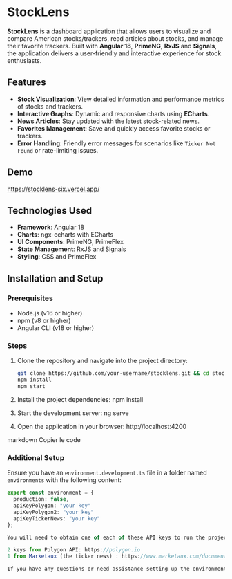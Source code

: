 # StockLens

**StockLens** is a dashboard application that allows users to visualize and compare American stocks/trackers, read articles about stocks, and manage their favorite trackers. Built with **Angular 18**, **PrimeNG**, **RxJS** and **Signals**, the application delivers a user-friendly and interactive experience for stock enthusiasts.

## Features

- **Stock Visualization**: View detailed information and performance metrics of stocks and trackers.
- **Interactive Graphs**: Dynamic and responsive charts using **ECharts**.
- **News Articles**: Stay updated with the latest stock-related news.
- **Favorites Management**: Save and quickly access favorite stocks or trackers.
- **Error Handling**: Friendly error messages for scenarios like `Ticker Not Found` or rate-limiting issues.

## Demo

https://stocklens-six.vercel.app/

## Technologies Used

- **Framework**: Angular 18
- **Charts**: ngx-echarts with ECharts
- **UI Components**: PrimeNG, PrimeFlex
- **State Management**: RxJS and Signals
- **Styling**: CSS and PrimeFlex

## Installation and Setup

### Prerequisites

- Node.js (v16 or higher)
- npm (v8 or higher)
- Angular CLI (v18 or higher)

### Steps

1. Clone the repository and navigate into the project directory:
   ```bash
   git clone https://github.com/your-username/stocklens.git && cd stocklens
   npm install
   npm start
   ```
2. Install the project dependencies:
   npm install

3. Start the development server:
   ng serve
4. Open the application in your browser:
   http://localhost:4200

markdown
Copier le code

### Additional Setup

Ensure you have an `environment.development.ts` file in a folder named `environments` with the following content:

```typescript
export const environment = {
  production: false,
  apiKeyPolygon: "your key"
  apiKeyPolygon2: "your key"
  apiKeyTickerNews: "your key"
};

You will need to obtain one of each of these API keys to run the project successfully. The keys can be obtained from the respective API providers:

2 keys from Polygon API: https://polygon.io
1 from Marketaux (the ticker news) : https://www.marketaux.com/documentation

If you have any questions or need assistance setting up the environment, feel free to ask.
```
